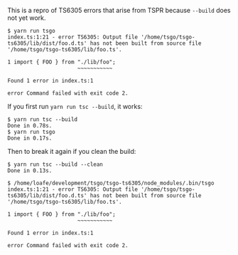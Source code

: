 This is a repro of TS6305 errors that arise from TSPR because `--build` does not yet work.

```
$ yarn run tsgo
index.ts:1:21 - error TS6305: Output file '/home/tsgo/tsgo-ts6305/lib/dist/foo.d.ts' has not been built from source file '/home/tsgo/tsgo-ts6305/lib/foo.ts'.

1 import { FOO } from "./lib/foo";
                      ~~~~~~~~~~~

Found 1 error in index.ts:1

error Command failed with exit code 2.
```

If you first run `yarn run tsc --build`, it works:
```
$ yarn run tsc --build
Done in 0.78s.
$ yarn run tsgo
Done in 0.17s.
```

Then to break it again if you clean the build:
```
$ yarn run tsc --build --clean
Done in 0.13s.

$ /home/loafe/development/tsgo/tsgo-ts6305/node_modules/.bin/tsgo
index.ts:1:21 - error TS6305: Output file '/home/tsgo/tsgo-ts6305/lib/dist/foo.d.ts' has not been built from source file '/home/tsgo/tsgo-ts6305/lib/foo.ts'.

1 import { FOO } from "./lib/foo";
                      ~~~~~~~~~~~

Found 1 error in index.ts:1

error Command failed with exit code 2.
```